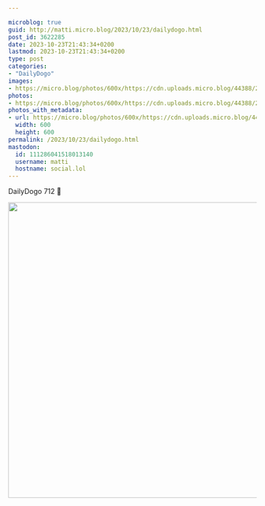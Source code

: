 ```yaml
---

microblog: true
guid: http://matti.micro.blog/2023/10/23/dailydogo.html
post_id: 3622285
date: 2023-10-23T21:43:34+0200
lastmod: 2023-10-23T21:43:34+0200
type: post
categories:
- "DailyDogo"
images:
- https://micro.blog/photos/600x/https://cdn.uploads.micro.blog/44388/2023/22f522c24f7f4ae1bf461269c53ce52e.jpg
photos:
- https://micro.blog/photos/600x/https://cdn.uploads.micro.blog/44388/2023/22f522c24f7f4ae1bf461269c53ce52e.jpg
photos_with_metadata:
- url: https://micro.blog/photos/600x/https://cdn.uploads.micro.blog/44388/2023/22f522c24f7f4ae1bf461269c53ce52e.jpg
  width: 600
  height: 600
permalink: /2023/10/23/dailydogo.html
mastodon:
  id: 111286041518013140
  username: matti
  hostname: social.lol
---
```

DailyDogo 712 🐶

<img src="https://micro.blog/photos/600x/https://blog.martin-haehnel.de/uploads/2023/22f522c24f7f4ae1bf461269c53ce52e.jpg" width="600" height="600" alt="" />
